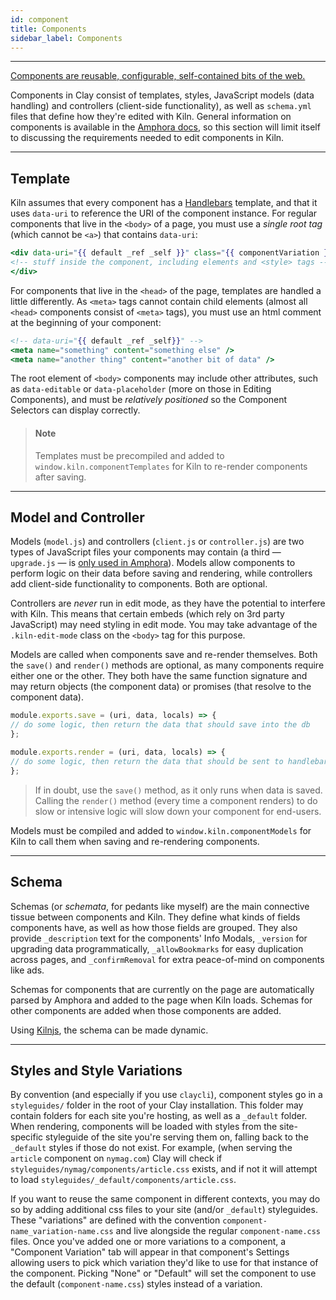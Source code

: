 ```yaml
---
id: component
title: Components
sidebar_label: Components
---
```

---
[Components are reusable, configurable, self-contained bits of the web.](https://github.com/nymag/amphora/wiki#clay-is-divided-into-components)

Components in Clay consist of templates, styles, JavaScript models \(data handling\) and controllers \(client-side functionality\), as well as `schema.yml` files that define how they're edited with Kiln. General information on components is available in the [Amphora docs](http://clay.github.io/amphora/), so this section will limit itself to discussing the requirements needed to edit components in Kiln.

---

## Template

Kiln assumes that every component has a [Handlebars](http://handlebarsjs.com/) template, and that it uses `data-uri` to reference the URI of the component instance. For regular components that live in the `<body>` of a page, you must use a _single root tag_ (which cannot be `<a>`) that contains `data-uri`:

```handlebars
<div data-uri="{{ default _ref _self }}" class="{{ componentVariation }}">
<!-- stuff inside the component, including elements and <style> tags -->
</div>
```

For components that live in the `<head>` of the page, templates are handled a little differently. As `<meta>` tags cannot contain child elements \(almost all `<head>` components consist of `<meta>` tags\), you must use an html comment at the beginning of your component:

```handlebars
<!-- data-uri="{{ default _ref _self}}" -->
<meta name="something" content="something else" />
<meta name="another thing" content="another bit of data" />
```

The root element of `<body>` components may include other attributes, such as `data-editable` or `data-placeholder` \(more on those in Editing Components\), and must be _relatively positioned_ so the Component Selectors can display correctly.

> #### Note
> Templates must be precompiled and added to `window.kiln.componentTemplates` for Kiln to re-render components after saving.

---

## Model and Controller

Models \(`model.js`\) and controllers \(`client.js` or `controller.js`\) are two types of JavaScript files your components may contain \(a third — `upgrade.js` — is [only used in Amphora](http://clay.github.io/amphora/docs/upgrade.html)\). Models allow components to perform logic on their data before saving and rendering, while controllers add client-side functionality to components. Both are optional.

Controllers are _never_ run in edit mode, as they have the potential to interfere with Kiln. This means that certain embeds \(which rely on 3rd party JavaScript\) may need styling in edit mode. You may take advantage of the `.kiln-edit-mode` class on the `<body>` tag for this purpose.

Models are called when components save and re-render themselves. Both the `save()` and `render()` methods are optional, as many components require either one or the other. They both have the same function signature and may return objects \(the component data\) or promises \(that resolve to the component data\).

```js
module.exports.save = (uri, data, locals) => {
// do some logic, then return the data that should save into the db
};

module.exports.render = (uri, data, locals) => {
// do some logic, then return the data that should be sent to handlebars
};
```

> If in doubt, use the `save()` method, as it only runs when data is saved. Calling the `render()` method \(every time a component renders\) to do slow or intensive logic will slow down your component for end-users.

Models must be compiled and added to `window.kiln.componentModels` for Kiln to call them when saving and re-rendering components.

---

## Schema

Schemas \(or _schemata_, for pedants like myself\) are the main connective tissue between components and Kiln. They define what kinds of fields components have, as well as how those fields are grouped. They also provide `_description` text for the components' Info Modals, `_version` for upgrading data programmatically, `_allowBookmarks` for easy duplication across pages, and `_confirmRemoval` for extra peace-of-mind on components like ads.

Schemas for components that are currently on the page are automatically parsed by Amphora and added to the page when Kiln loads. Schemas for other components are added when those components are added.

Using [Kilnjs](kilnjs), the schema can be made dynamic.

---

## Styles and Style Variations

By convention (and especially if you use `claycli`), component styles go in a `styleguides/` folder in the root of your Clay installation. This folder may contain folders for each site you're hosting, as well as a `_default` folder. When rendering, components will be loaded with styles from the site-specific styleguide of the site you're serving them on, falling back to the `_default` styles if those do not exist. For example, (when serving the `article` component on `nymag.com`) Clay will check if `styleguides/nymag/components/article.css` exists, and if not it will attempt to load `styleguides/_default/components/article.css`.

If you want to reuse the same component in different contexts, you may do so by adding additional css files to your site (and/or `_default`) styleguides. These "variations" are defined with the convention `component-name_variation-name.css` and live alongside the regular `component-name.css` files. Once you've added one or more variations to a component, a "Component Variation" tab will appear in that component's Settings allowing users to pick which variation they'd like to use for that instance of the component. Picking "None" or "Default" will set the component to use the default (`component-name.css`) styles instead of a variation.
